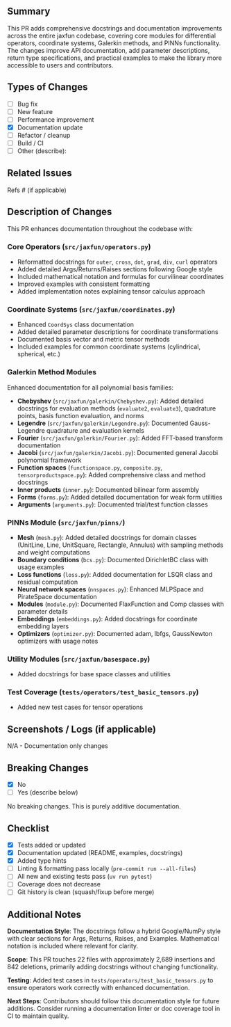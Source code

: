 ## Summary

This PR adds comprehensive docstrings and documentation improvements across the entire jaxfun codebase, covering core modules for differential operators, coordinate systems, Galerkin methods, and PINNs functionality. The changes improve API documentation, add parameter descriptions, return type specifications, and practical examples to make the library more accessible to users and contributors.

## Types of Changes

- [ ] Bug fix
- [ ] New feature
- [ ] Performance improvement
- [x] Documentation update
- [ ] Refactor / cleanup
- [ ] Build / CI
- [ ] Other (describe):

## Related Issues

Refs # (if applicable)

## Description of Changes

This PR enhances documentation throughout the codebase with:

### Core Operators (`src/jaxfun/operators.py`)
- Reformatted docstrings for `outer`, `cross`, `dot`, `grad`, `div`, `curl` operators
- Added detailed Args/Returns/Raises sections following Google style
- Included mathematical notation and formulas for curvilinear coordinates
- Improved examples with consistent formatting
- Added implementation notes explaining tensor calculus approach

### Coordinate Systems (`src/jaxfun/coordinates.py`)
- Enhanced `CoordSys` class documentation
- Added detailed parameter descriptions for coordinate transformations
- Documented basis vector and metric tensor methods
- Included examples for common coordinate systems (cylindrical, spherical, etc.)

### Galerkin Method Modules
Enhanced documentation for all polynomial basis families:
- **Chebyshev** (`src/jaxfun/galerkin/Chebyshev.py`): Added detailed docstrings for evaluation methods (`evaluate2`, `evaluate3`), quadrature points, basis function evaluation, and norms
- **Legendre** (`src/jaxfun/galerkin/Legendre.py`): Documented Gauss-Legendre quadrature and evaluation kernels
- **Fourier** (`src/jaxfun/galerkin/Fourier.py`): Added FFT-based transform documentation
- **Jacobi** (`src/jaxfun/galerkin/Jacobi.py`): Documented general Jacobi polynomial framework
- **Function spaces** (`functionspace.py`, `composite.py`, `tensorproductspace.py`): Added comprehensive class and method docstrings
- **Inner products** (`inner.py`): Documented bilinear form assembly
- **Forms** (`forms.py`): Added detailed documentation for weak form utilities
- **Arguments** (`arguments.py`): Documented trial/test function classes

### PINNs Module (`src/jaxfun/pinns/`)
- **Mesh** (`mesh.py`): Added detailed docstrings for domain classes (UnitLine, Line, UnitSquare, Rectangle, Annulus) with sampling methods and weight computations
- **Boundary conditions** (`bcs.py`): Documented DirichletBC class with usage examples
- **Loss functions** (`loss.py`): Added documentation for LSQR class and residual computation
- **Neural network spaces** (`nnspaces.py`): Enhanced MLPSpace and PirateSpace documentation
- **Modules** (`module.py`): Documented FlaxFunction and Comp classes with parameter details
- **Embeddings** (`embeddings.py`): Added docstrings for coordinate embedding layers
- **Optimizers** (`optimizer.py`): Documented adam, lbfgs, GaussNewton optimizers with usage notes

### Utility Modules (`src/jaxfun/basespace.py`)
- Added docstrings for base space classes and utilities

### Test Coverage (`tests/operators/test_basic_tensors.py`)
- Added new test cases for tensor operations

## Screenshots / Logs (if applicable)

N/A - Documentation only changes

## Breaking Changes

- [x] No
- [ ] Yes (describe below)

No breaking changes. This is purely additive documentation.

## Checklist

- [x] Tests added or updated
- [x] Documentation updated (README, examples, docstrings)
- [x] Added type hints
- [ ] Linting & formatting pass locally (`pre-commit run --all-files`)
- [ ] All new and existing tests pass (`uv run pytest`)
- [ ] Coverage does not decrease
- [ ] Git history is clean (squash/fixup before merge)

## Additional Notes

**Documentation Style**: The docstrings follow a hybrid Google/NumPy style with clear sections for Args, Returns, Raises, and Examples. Mathematical notation is included where relevant for clarity.

**Scope**: This PR touches 22 files with approximately 2,689 insertions and 842 deletions, primarily adding docstrings without changing functionality.

**Testing**: Added test cases in `tests/operators/test_basic_tensors.py` to ensure operators work correctly with enhanced documentation.

**Next Steps**: Contributors should follow this documentation style for future additions. Consider running a documentation linter or doc coverage tool in CI to maintain quality.
